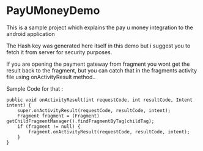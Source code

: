 # PayUMoneyDemo
This is a sample project which explains the pay u money integration to the android application

The Hash key was generated here itself in this demo but i suggest you to fetch it from server for security purposes.

If you are opening the payment gateway from fragment you wont get the result back to the fragment, but you can catch that in the fragments activity file using onActivityResult method.. 

Sample Code for that : 

```
public void onActivityResult(int requestCode, int resultCode, Intent intent) {
    super.onActivityResult(requestCode, resultCode, intent);
    Fragment fragment = (Fragment) getChildFragmentManager().findFragmentByTag(childTag);
    if (fragment != null) {
        fragment.onActivityResult(requestCode, resultCode, intent);
    }
}
```
